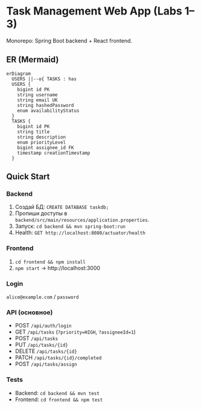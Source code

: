# Task Management Web App (Labs 1–3)

Monorepo: Spring Boot backend + React frontend.


## ER (Mermaid)
```mermaid
erDiagram
  USERS ||--o{ TASKS : has
  USERS {
    bigint id PK
    string username
    string email UK
    string hashedPassword
    enum availabilityStatus
  }
  TASKS {
    bigint id PK
    string title
    string description
    enum priorityLevel
    bigint assignee_id FK
    timestamp creationTimestamp
  }
```
## Quick Start
### Backend
1) Создай БД: `CREATE DATABASE taskdb;`
2) Пропиши доступы в `backend/src/main/resources/application.properties`.
3) Запуск: `cd backend && mvn spring-boot:run`
4) Health: `GET http://localhost:8080/actuator/health`

### Frontend
1) `cd frontend && npm install`
2) `npm start` → http://localhost:3000

### Login
`alice@example.com` / `password`

### API (основное)
- POST `/api/auth/login`
- GET `/api/tasks` (`?priority=HIGH`, `?assigneeId=1`)
- POST `/api/tasks`
- PUT `/api/tasks/{id}`
- DELETE `/api/tasks/{id}`
- PATCH `/api/tasks/{id}/completed`
- POST `/api/tasks/assign`

### Tests
- Backend: `cd backend && mvn test`
- Frontend: `cd frontend && npm test`
